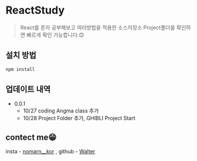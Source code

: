 # ReactStudy
> React를 혼자 공부해보고 여러방법을 적용한 소스저장소
> Project폴더를 확인하면 빠르게 확인 가능합니다.😊  

## 설치 방법

```sh
npm install
```

## 업데이트 내역

* 0.0.1
    * 10/27 coding Angma class 추가
	* 10/28 Project Folder 추가, GHIBLI Project Start
 
## contect me😁
insta - [nomarn__kor](https://www.instagram.com/norman__kor/?hl=ko) ,
github - [Walter](https://github.com/okchanho)    
